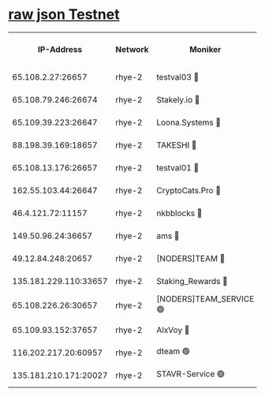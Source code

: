 
[raw json Testnet](https://rpc-check.quickt.stavr.tech/quickt/rpc-quickt-result.json)
=


<table><tr><th>IP-Address</th><th>Network</th><th>Moniker</th><th>Latest Block Height</th><th>Earliest Block Height</th><th>Catching Up</th><th>Tx Index</th><th>Voting Power</th><th>Scan Time</th></tr><tr><td>65.108.2.27:26657</td><td>rhye-2</td><td>testval03 🔴</td><td>1308863</td><td>1</td><td>False</td><td>on</td><td>11002050</td><td>2024-03-18T14:53:22.682685722UTC</td></tr><tr><td>65.108.79.246:26674</td><td>rhye-2</td><td>Stakely.io 🔴</td><td>1308863</td><td>1</td><td>False</td><td>on</td><td>10010</td><td>2024-03-18T14:53:23.012937411UTC</td></tr><tr><td>65.109.39.223:26647</td><td>rhye-2</td><td>Loona.Systems 🔴</td><td>1308864</td><td>1</td><td>False</td><td>off</td><td>86949</td><td>2024-03-18T14:53:27.974028465UTC</td></tr><tr><td>88.198.39.169:18657</td><td>rhye-2</td><td>TAKESHI 🔴</td><td>1308864</td><td>1</td><td>False</td><td>off</td><td>40542</td><td>2024-03-18T14:53:28.524159419UTC</td></tr><tr><td>65.108.13.176:26657</td><td>rhye-2</td><td>testval01 🔴</td><td>1308864</td><td>1</td><td>False</td><td>on</td><td>13082010</td><td>2024-03-18T14:53:29.132966132UTC</td></tr><tr><td>162.55.103.44:26647</td><td>rhye-2</td><td>CryptoCats.Pro 🔴</td><td>1308869</td><td>1</td><td>False</td><td>off</td><td>9999</td><td>2024-03-18T14:54:00.826942689UTC</td></tr><tr><td>46.4.121.72:11157</td><td>rhye-2</td><td>nkbblocks 🔴</td><td>1308862</td><td>70101</td><td>False</td><td>off</td><td>81084</td><td>2024-03-18T14:53:15.895932218UTC</td></tr><tr><td>149.50.96.24:36657</td><td>rhye-2</td><td>ams 🔴</td><td>1308867</td><td>133501</td><td>False</td><td>on</td><td>10732</td><td>2024-03-18T14:53:44.272429583UTC</td></tr><tr><td>49.12.84.248:20657</td><td>rhye-2</td><td>[NODERS]TEAM 🔴</td><td>1308867</td><td>146001</td><td>False</td><td>on</td><td>59690</td><td>2024-03-18T14:53:41.934341099UTC</td></tr><tr><td>135.181.229.110:33657</td><td>rhye-2</td><td>Staking_Rewards 🔴</td><td>1308864</td><td>149101</td><td>False</td><td>on</td><td>9900</td><td>2024-03-18T14:53:28.315774105UTC</td></tr><tr><td>65.108.226.26:30657</td><td>rhye-2</td><td>[NODERS]TEAM_SERVICE 🟢</td><td>1308864</td><td>241501</td><td>False</td><td>on</td><td>0</td><td>2024-03-18T14:53:28.832356702UTC</td></tr><tr><td>65.109.93.152:37657</td><td>rhye-2</td><td>AlxVoy 🔴</td><td>1308863</td><td>315173</td><td>False</td><td>on</td><td>150351</td><td>2024-03-18T14:53:20.333270678UTC</td></tr><tr><td>116.202.217.20:60957</td><td>rhye-2</td><td>dteam 🟢</td><td>1308864</td><td>421794</td><td>False</td><td>on</td><td>0</td><td>2024-03-18T14:53:25.564158795UTC</td></tr><tr><td>135.181.210.171:20027</td><td>rhye-2</td><td>STAVR-Service 🟢</td><td>1308866</td><td>1306501</td><td>False</td><td>on</td><td>0</td><td>2024-03-18T14:53:39.657472254UTC</td></tr></table>